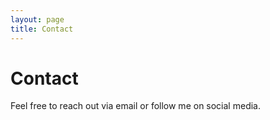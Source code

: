 ```yaml
---
layout: page
title: Contact
---
```


# Contact  
Feel free to reach out via email or follow me on social media.
